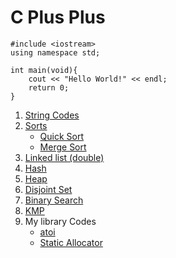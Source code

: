 # C Plus Plus

```
#include <iostream>
using namespace std;

int main(void){
	cout << "Hello World!" << endl;
	return 0;
}
```
1. [String Codes](./String/strings.cpp)
2. [Sorts](./Sorts)
	- [Quick Sort](./Sorts/QuickSort.md)
	- [Merge Sort](./Sorts/MergeSort.md)
3. [Linked list (double)](./Linked_list/llist.cpp)
4. [Hash](./Hash/Hash.md)
5. [Heap](./Heap/Heap.md)
6. [Disjoint Set](./DisjointSet/DisjointSet.md)
7. [Binary Search](./libcodes/bsearch.cpp)
7. [KMP](./KMP/kmp.cpp)
8. My library Codes  
	- [atoi](./libcodes/atoi.cpp)
	- [Static Allocator](./libcodes/salloc.cpp)
